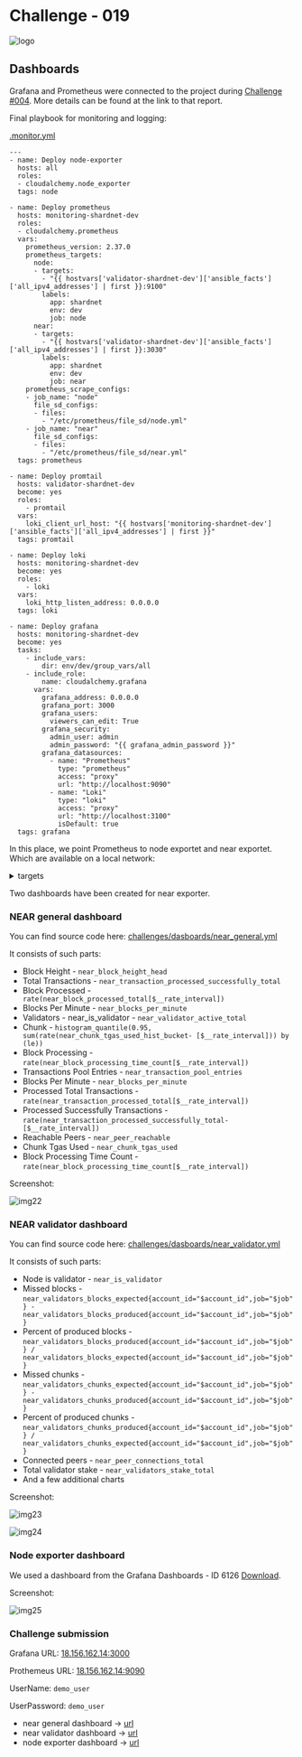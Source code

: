 # Challenge - 019
![logo](https://clutchco-static.s3.amazonaws.com/s3fs-public/logos/f6c6bbce275df2b17b9f93614e5d4a9a.png?VersionId=UIElRv4d9sdz1zf_yyHVozLKMMU7C.YF)

## Dashboards

Grafana and Prometheus were connected to the project during [Challenge #004](https://github.com/inc4/shardnet-ops/blob/main/challenges/Challenge-005.md#monitoring). More details can be found at the link to that report.

Final playbook for monitoring and logging:

[.monitor.yml](https://github.com/inc4/shardnet-ops/blob/main/ansible/monitor.yml)

```
---
- name: Deploy node-exporter
  hosts: all
  roles:
  - cloudalchemy.node_exporter
  tags: node

- name: Deploy prometheus
  hosts: monitoring-shardnet-dev
  roles:
  - cloudalchemy.prometheus
  vars:
    prometheus_version: 2.37.0
    prometheus_targets:
      node:
      - targets:
        - "{{ hostvars['validator-shardnet-dev']['ansible_facts']['all_ipv4_addresses'] | first }}:9100"
        labels:
          app: shardnet
          env: dev
          job: node
      near:
      - targets:
        - "{{ hostvars['validator-shardnet-dev']['ansible_facts']['all_ipv4_addresses'] | first }}:3030"
        labels:
          app: shardnet
          env: dev
          job: near
    prometheus_scrape_configs:
    - job_name: "node"
      file_sd_configs:
      - files:
        - "/etc/prometheus/file_sd/node.yml"
    - job_name: "near"
      file_sd_configs:
      - files:
        - "/etc/prometheus/file_sd/near.yml"
  tags: prometheus

- name: Deploy promtail
  hosts: validator-shardnet-dev
  become: yes
  roles:
    - promtail
  vars:
    loki_client_url_host: "{{ hostvars['monitoring-shardnet-dev']['ansible_facts']['all_ipv4_addresses'] | first }}"
  tags: promtail

- name: Deploy loki
  hosts: monitoring-shardnet-dev
  become: yes
  roles:
    - loki
  vars:
    loki_http_listen_address: 0.0.0.0
  tags: loki

- name: Deploy grafana
  hosts: monitoring-shardnet-dev
  become: yes
  tasks:
    - include_vars:
        dir: env/dev/group_vars/all
    - include_role:
        name: cloudalchemy.grafana
      vars:
        grafana_address: 0.0.0.0
        grafana_port: 3000
        grafana_users:
          viewers_can_edit: True
        grafana_security:
          admin_user: admin
          admin_password: "{{ grafana_admin_password }}"
        grafana_datasources:
          - name: "Prometheus"
            type: "prometheus"
            access: "proxy"
            url: "http://localhost:9090"
          - name: "Loki"
            type: "loki"
            access: "proxy"
            url: "http://localhost:3100"
            isDefault: true
  tags: grafana
```

In this place, we point Prometheus to node exportet and near exportet. Which are available on a local network:

<details><summary>targets</summary>

```
prometheus_targets:
  node:
  - targets:
    - "{{ hostvars['validator-shardnet-dev']['ansible_facts']['all_ipv4_addresses'] | first }}:9100"
    labels:
      app: shardnet
      env: dev
      job: node
  near:
  - targets:
    - "{{ hostvars['validator-shardnet-dev']['ansible_facts']['all_ipv4_addresses'] | first }}:3030"
    labels:
      app: shardnet
      env: dev
      job: near
prometheus_scrape_configs:
- job_name: "node"
  file_sd_configs:
  - files:
    - "/etc/prometheus/file_sd/node.yml"
- job_name: "near"
  file_sd_configs:
  - files:
    - "/etc/prometheus/file_sd/near.yml"
```
</details>

Two dashboards have been created for near exporter.

### NEAR general dashboard

You can find source code here: [challenges/dasboards/near_general.yml](https://github.com/inc4/shardnet-ops/blob/main/challenges/dashboards/near-general.json)

It consists of such parts:


- Block Height  - ```near_block_height_head```
- Total Transactions - ```near_transaction_processed_successfully_total```
- Block Processed - ``` rate(near_block_processed_total[$__rate_interval])```
- Blocks Per Minute - ```near_blocks_per_minute```
- Validators - near_is_validator - ```near_validator_active_total```
- Chunk - ```histogram_quantile(0.95, sum(rate(near_chunk_tgas_used_hist_bucket- [$__rate_interval])) by (le))```
- Block Processing - ```rate(near_block_processing_time_count[$__rate_interval])```
- Transactions Pool Entries - ```near_transaction_pool_entries```
- Blocks Per Minute - ```near_blocks_per_minute```
- Processed Total Transactions - ```rate(near_transaction_processed_total[$__rate_interval])```
- Processed Successfully Transactions - ```rate(near_transaction_processed_successfully_total- [$__rate_interval])```
- Reachable Peers - ```near_peer_reachable```
- Chunk Tgas Used - ```near_chunk_tgas_used```
- Block Processing Time Count - ```rate(near_block_processing_time_count[$__rate_interval])```

Screenshot:

![img22](https://github.com/inc4/shardnet-ops/blob/b883fd19fac4b7a20090f95f54dba0a4979e40e6/challenges/img/img22.png)

### NEAR validator dashboard

You can find source code here: [challenges/dasboards/near_validator.yml](https://github.com/inc4/shardnet-ops/blob/main/challenges/dashboards/near-validator.json)

It consists of such parts:


- Node is validator - ```near_is_validator```
- Missed blocks - ```near_validators_blocks_expected{account_id="$account_id",job="$job"} - near_validators_blocks_produced{account_id="$account_id",job="$job"}```
- Percent of produced blocks - ```near_validators_blocks_produced{account_id="$account_id",job="$job"} / near_validators_blocks_expected{account_id="$account_id",job="$job"}```
- Missed chunks -  ```near_validators_chunks_expected{account_id="$account_id",job="$job"} - near_validators_chunks_produced{account_id="$account_id",job="$job"}```
- Percent of produced chunks - ```near_validators_chunks_produced{account_id="$account_id",job="$job"} / near_validators_chunks_expected{account_id="$account_id",job="$job"}```
- Connected peers - ```near_peer_connections_total```
- Total validator stake - ```near_validators_stake_total```
- And a few additional charts

Screenshot:

![img23](https://github.com/inc4/shardnet-ops/blob/b883fd19fac4b7a20090f95f54dba0a4979e40e6/challenges/img/img23.png)

![img24](https://github.com/inc4/shardnet-ops/blob/b883fd19fac4b7a20090f95f54dba0a4979e40e6/challenges/img/img24.png)

### Node exporter dashboard

We used a dashboard from the Grafana Dashboards - ID 6126 [Download](https://grafana.com/grafana/dashboards/6126-node-dashboard/).

Screenshot:

![img25](https://github.com/inc4/shardnet-ops/blob/b883fd19fac4b7a20090f95f54dba0a4979e40e6/challenges/img/img25.png)

### Challenge submission

Grafana URL: [18.156.162.14:3000](http://18.156.162.14:3000/)

Prothemeus URL: [18.156.162.14:9090](http://18.156.162.14:9090/)

 UserName: ``demo_user``

UserPassword: ``demo_user``


- near general dashboard -> [url](http://18.156.162.14:3000/d/neargeneraldashboard/near-general-dashboard?orgId=1)
- near validator dashboard -> [url](http://18.156.162.14:3000/d/0JfDOdG4z/near-validator-dasboard?orgId=1)
- node exporter dashboard -> [url](http://18.156.162.14:3000/d/oOSnZg7mz/node-dashboard?orgId=1)
